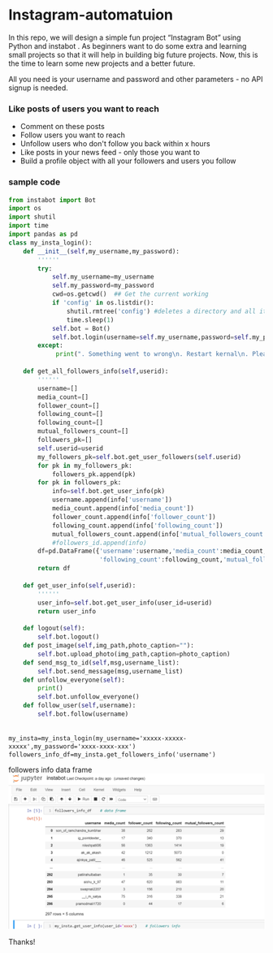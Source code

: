 # Instagram-automatuion
In this repo, we will design a simple fun project “Instagram Bot” using Python and instabot . As beginners want to do some extra and learning small projects so that it will help in building big future projects. Now, this is the time to learn some new projects and a better future.

All you need is your username and password and other parameters - no API signup is needed.

### Like posts of users you want to reach
* Comment on these posts
* Follow users you want to reach
* Unfollow users who don't follow you back within x hours
* Like posts in your news feed - only those you want to
* Build a profile object with all your followers and users you follow

### sample code
```python
from instabot import Bot
import os
import shutil
import time
import pandas as pd
class my_insta_login():
    def __init__(self,my_username,my_password):
        ''''''
        try:      
            self.my_username=my_username
            self.my_password=my_password
            cwd=os.getcwd()  ## Get the current working
            if 'config' in os.listdir():
                shutil.rmtree('config') #deletes a directory and all its contents
                time.sleep(1) 
            self.bot = Bot()
            self.bot.login(username=self.my_username,password=self.my_password)
        except:
             print(". Something went to wrong\n. Restart kernal\n. Please logout your previous login")
        
    def get_all_followers_info(self,userid):
        ''''''
        username=[]
        media_count=[]
        follower_count=[]
        following_count=[]
        following_count=[]
        mutual_followers_count=[]
        followers_pk=[]
        self.userid=userid
        my_followers_pk=self.bot.get_user_followers(self.userid) 
        for pk in my_followers_pk:
            followers_pk.append(pk)
        for pk in followers_pk:
            info=self.bot.get_user_info(pk)
            username.append(info['username'])
            media_count.append(info['media_count'])
            follower_count.append(info['follower_count'])
            following_count.append(info['following_count'])
            mutual_followers_count.append(info['mutual_followers_count'])
            #followers_id.append(info)
        df=pd.DataFrame({'username':username,'media_count':media_count,'follower_count':follower_count,
                         'following_count':following_count,'mutual_followers_count':mutual_followers_count})
        return df
    
    def get_user_info(self,userid):
        ''''''
        user_info=self.bot.get_user_info(user_id=userid)
        return user_info
    
    def logout(self):
        self.bot.logout()
    def post_image(self,img_path,photo_caption=""):
        self.bot.upload_photo(img_path,caption=photo_caption)
    def send_msg_to_id(self,msg,username_list):
        self.bot.send_message(msg,username_list)
    def unfollow_everyone(self):
        print()
        self.bot.unfollow_everyone()
    def follow_user(self,username):
        self.bot.follow(username)
        
```

```
my_insta=my_insta_login(my_username='xxxxx-xxxxx-xxxxx',my_password='xxxx-xxxx-xxx')
followers_info_df=my_insta.get_followers_info('username')
```
followers info data frame
![img1](https://github.com/vishalbpatil1/Instagram-automatuion/blob/main/insta_followers_df.png)

Thanks!
